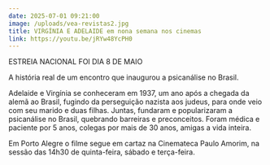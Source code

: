 ```yaml
---
date: 2025-07-01 09:21:00
image: /uploads/vea-revistas2.jpg
title: VIRGÍNIA E ADELAIDE em nona semana nos cinemas
link: https://youtu.be/jRYw48YcPH0
---
```

ESTREIA NACIONAL FOI DIA 8 DE MAIO

A história real de um encontro que inaugurou a psicanálise no Brasil.

Adelaide e Virgínia se conheceram em 1937, um ano após a chegada da alemã ao Brasil, fugindo da perseguição nazista aos judeus, para onde veio com seu marido e duas filhas. Juntas, fundaram e popularizaram a psicanálise no Brasil, quebrando barreiras e preconceitos. Foram médica e paciente por 5 anos, colegas por mais de 30 anos, amigas a vida inteira.

Em Porto Alegre o filme segue em cartaz na Cinemateca Paulo Amorim, na sessão das 14h30 de quinta-feira, sábado e terça-feira.
